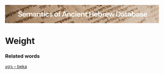<html><body><img id="banner" src="../../images/banners/banner.png" alt="banner" /></body></html>

# **Weight**


### Related words
[בֶּקַע – beka](../words/beka.md)<br>